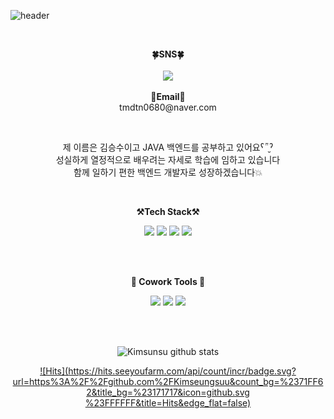 ![header](https://user-images.githubusercontent.com/107012988/184840386-dfaa1ac9-a3c0-4b41-94f9-68f5502ce3da.png)

<br>


<p align="center">
    <Strong>🍀SNS🍀</Strong><br><br>
    <a href="https://www.instagram.com/fromssuu/" target="_blank"><img src="https://img.shields.io/badge/Instagram-E4405F?style=flat-square&logo=Instagram&logoColor=white"/></a>
   
<br>
<br>
<Strong>📧Email📧</Strong><br>tmdtn0680@naver.com<br>
</p>

<br>

<p align="center">
제 이름은 김승수이고 JAVA 백엔드를 공부하고 있어요ˁ῁̮ˀ<br>
성실하게 열정적으로 배우려는 자세로 학습에 임하고 있습니다<br>
함께 일하기 편한 백엔드 개발자로 성장하겠습니다💥<br>
</p>

<br>

<p align="center">
    <Strong>⚒️Tech Stack⚒️</Strong><br>
</p>

<p align="center" display="inline-block">
  <img src="https://img.shields.io/badge/JAVA-007396?style=for-the-badge&logo=java&logoColor=white"> 
    <img src="https://img.shields.io/badge/Spring-6DB33F?style=for-the-badge&logo=Spring&logoColor=white">
    <img src="https://img.shields.io/badge/SpringBoot-6DB33F?style=for-the-badge&logo=SpringBoot&logoColor=white">
    <img src="https://img.shields.io/badge/mysql-4479A1?style=for-the-badge&logo=mysql&logoColor=white">
</p>

<br>
<br>

<p align="center">
  <Strong>🐬 Cowork Tools 🐬</Strong><br>
</p>
  
<p align="center">
    <img src="https://img.shields.io/badge/GitHub-181717?style=flat-square&logo=GitHub&logoColor=white"/>
    <img src="https://img.shields.io/badge/Notion-181717?style=flat-square&logo=Notion&logoColor=white"/>
    <img src="https://img.shields.io/badge/Figma-F24E1E?style=flat-square&logo=Figma&logoColor=white"/>
  </p>
  
<br>
<br>

<div align=center>

![Kimsunsu github stats](https://github-readme-stats.vercel.app/api?username=kimseungsuu&show_icons=true)

<!-- Hit -->
[![Hits](https://hits.seeyoufarm.com/api/count/incr/badge.svg?url=https%3A%2F%2Fgithub.com%2FKimseungsuu&count_bg=%2371FF62&title_bg=%23171717&icon=github.svg %23FFFFFF&title=Hits&edge_flat=false)](https://github.com/Kimseungsuu)
</div>
